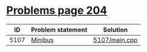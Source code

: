 # [Problems page 204](https://www.e-olymp.com/en/problems?page=204)


| ID   | Problem statement                                   | Solution                       |
|------|-----------------------------------------------------|--------------------------------|
| 5107 | [Minibus](https://www.e-olymp.com/en/problems/5107) | [5107/main.cpp](5107/main.cpp) |

